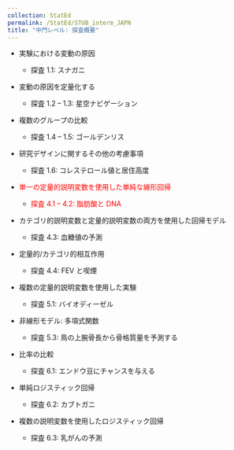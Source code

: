 ```yaml
---
collection: StatEd
permalink: /StatEd/STUB_interm_JAPN
title: "中門レベル: 探査概要"
---
```


* 実験における変動の原因
  * 探査 1.1: スナガニ

* 変動の原因を定量化する
  * 探査 1.2 – 1.3: 星空ナビゲーション

* 複数のグループの比較
  * 探査 1.4 – 1.5: ゴールデンリス

* 研究デザインに関するその他の考慮事項
  * 探査 1.6: コレステロール値と居住高度

* <span style="color:red;">単一の定量的説明変数を使用した単純な線形回帰</span>
  * <span style="color:red;">探査 4.1 – 4.2: 脂肪酸と DNA</span>

* カテゴリ的説明変数と定量的説明変数の両方を使用した回帰モデル
  * 探査 4.3: 血糖値の予測

* 定量的/カテゴリ的相互作用
  * 探査 4.4: FEV と喫煙

* 複数の定量的説明変数を使用した実験
  * 探査 5.1: バイオディーゼル

* 非線形モデル: 多項式関数
  * 探査 5.3: 鳥の上腕骨長から骨格質量を予測する

* 比率の比較
  * 探査 6.1: エンドウ豆にチャンスを与える

* 単純ロジスティック回帰
  * 探査 6.2: カブトガニ

* 複数の説明変数を使用したロジスティック回帰
  * 探査 6.3: 乳がんの予測
